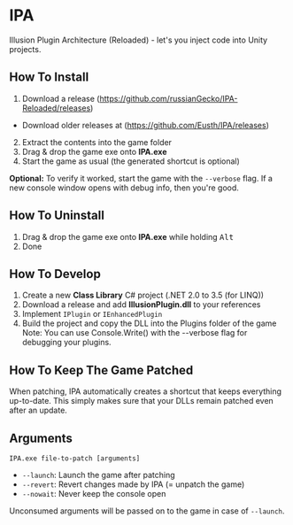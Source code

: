 # IPA
Illusion Plugin Architecture (Reloaded) - let's you inject code into Unity projects.

## How To Install

1. Download a release (https://github.com/russianGecko/IPA-Reloaded/releases)
  - Download older releases at (https://github.com/Eusth/IPA/releases)
2. Extract the contents into the game folder
3. Drag & drop the game exe onto **IPA.exe**
4. Start the game as usual (the generated shortcut is optional)

**Optional:** 
To verify it worked, start the game with the `--verbose` flag. If a new console window opens with debug info, then you're good.

## How To Uninstall

1. Drag & drop the game exe onto **IPA.exe** while holding <kbd>Alt</kbd>
2. Done

## How To Develop

1. Create a new **Class Library** C# project (.NET 2.0 to 3.5 (for LINQ))
2. Download a release and add **IllusionPlugin.dll** to your references
3. Implement `IPlugin` or `IEnhancedPlugin`
4. Build the project and copy the DLL into the Plugins folder of the game
  Note: You can use Console.Write() with the --verbose flag for debugging your plugins.

## How To Keep The Game Patched

When patching, IPA automatically creates a shortcut that keeps everything up-to-date. This simply makes sure that your DLLs remain patched even after an update.

## Arguments

`IPA.exe file-to-patch [arguments]` 

- `--launch`: Launch the game after patching
- `--revert`: Revert changes made by IPA (= unpatch the game)
- `--nowait`: Never keep the console open

Unconsumed arguments will be passed on to the game in case of `--launch`.

